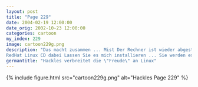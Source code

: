 ```yaml
---
layout: post
title: "Page 229"
date: 2004-02-19 12:00:00
date_orig: 2002-10-23 12:00:00
categories: cartoon
my_index: 229
image: cartoon229g.png
description: "Das macht zusammen ... Mist Der Rechner ist wieder abgestürzt Kein Wunder. Sieht aus als ob Sie Windows 3.11 benutzen Ich habe zufällig eine
RedHat Linux CD dabei Lassen Sie es mich installieren ... Sie werden es lieben Nur zu! Im Moment ist mir alles recht Viel Spaß mit ihrer neuen Linux Box Hackles"
germantitle: "Hackles verbreitet die \"Freude\" an Linux"
---
```


{% include figure.html src="cartoon229g.png" alt="Hackles Page 229"  %}
